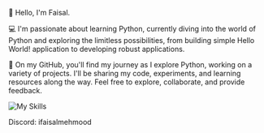 👋 Hello, I'm Faisal.

💻 I'm passionate about learning Python, currently diving into the world of Python and exploring the limitless possibilities, from building simple Hello World! application to developing robust applications.

🌟 On my GitHub, you'll find my journey as I explore Python, working on a variety of projects. I'll be sharing my code, experiments, and learning resources along the way. Feel free to explore, collaborate, and provide feedback.


![My Skills](https://skillicons.dev/icons?i=py)


Discord: ifaisalmehmood
